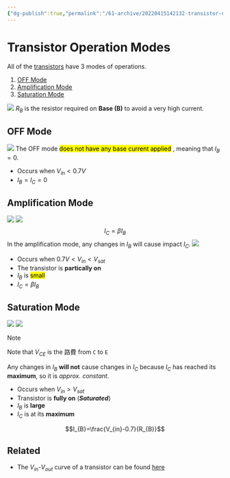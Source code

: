 ```yaml
---
{"dg-publish":true,"permalink":"/61-archive/20220415142132-transistor-operation-modes/","dgHomeLink":true,"dgPassFrontmatter":false}
---
```



# Transistor Operation Modes

All of the [transistors](20220225122049-transistor.md) have 3 modes of operations.

1. [OFF Mode](#OFF-Mode)
2. [Amplification Mode](#Amplification-Mode)
3. [Saturation Mode](#Saturation-Mode)

![](Pasted-image-20220415144102.png#inlL) $R_{B}$ is the resistor required on **Base (B)** to avoid a very high current.

## OFF Mode

![](../60-Meta-Attachments/Pasted-image-20220415144211.png)
The OFF mode <mark class="hltr-yellow">does not have any base current applied</mark> , meaning that $I_{B}=0$.

- Occurs when $V_{in}<0.7V$
- $I_{B}=I_{C}=0$

## Amplification Mode

![](../60-Meta-Attachments/Pasted-image-20220415144428.png)
![](../60-Meta-Attachments/Pasted-image-20220415144515.png)
$$I_{C}=\beta I_{B}$$
In the amplification mode, any changes in $I_{B}$ will cause impact $I_{C}$.
![](../60-Meta-Attachments/Pasted-image-20220415142611.png)

- Occurs when $0.7V<V_{in}<V_{sat}$
- The transistor is **partically on**
- $I_{B}$ is <mark class="hltr-yellow">small</mark>
- $I_{C}=\beta I_{B}$

## Saturation Mode

![](../60-Meta-Attachments/Pasted-image-20220415144548.png)
![](../60-Meta-Attachments/Pasted-image-20220415144600.png)

> [!note]
> Note that $V_{CE}$ is the 路費 from `C` to `E`

Any changes in $I_{B}$ **will not** cause changes in $I_{C}$ because $I_{C}$ has reached its **maximum**, so it is _approx. constant_.

- Occurs when $V_{in}>V_{sat}$
- Transistor is **fully on** (**_Saturated_**)
- $I_{B}$ is **large**
- $I_{C}$ is at its **maximum**

$$I_{B}=\frac{V_{in}-0.7}{R_{B}}$$

## Related

- The $V_{in}$-$V_{out}$ curve of a transistor can be found [here](20220415144754-transistor-saturation-voltage-in-out-curve.md)
